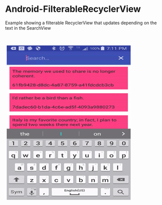 # Android-FilterableRecyclerView
Example showing a filterable RecyclerView that updates depending on the text in the SearchView

<br />
<br />
<div id="images">
<img style="display: inline; margin: 0 5px;" src="gif1.gif" width="400" height="500" />
</div>
